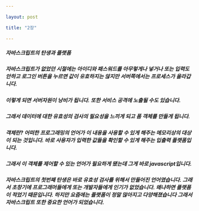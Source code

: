 ```yaml
---

layout: post

title: "2장"

---
```

##### 자바스크립트의 탄생과 플랫폼
##### 자바스크립트가 없었던 시절에는 아이디와 패스워드를 아무렇게나 넣거나 또는 입력도 안하고 로그인 버튼을 누르면 값이 유효하지는 않지만  서버쪽에서는 프로세스가 올라갑니다. 
##### 이렇게 되면 서버자원이 낭비가 됩니다. 또한 서비스 공격에 노출될 수도 있습니다. 
##### 그래서 데이터에 대한 유효성의 검사의 필요성을 느끼게 되고 폼 객체를 만들게 됩니다.
##### 객체란? 어떠한 프로그래밍의 언어가 이 내용을 사용할 수 있게 해주는 메모리상의 대상이 되는 것입니다. 바로 사용자가 입력한 값들을 확인할 수 있게 해주는 입출력 플랫폼입니다.
##### 그래서 이 객체를 제어할 수 있는 언어가 필요하게 됐는데 그게 바로 javascript입니다.
##### 자바스크립트의 첫번째 탄생은 바로 유효성 검사를 위해서 만들어진 언어였습니다. 그래서 초창기에 프로그래머들에게 또는 개발자들에게 인기가 없었습니다. 왜냐하면 플랫폼이 적었기 때문입니다. 하지만 요즘에는 플랫폼이 정말 많아지고 다양해졌습니다 그래서 자바스크립트 또한 중요한 언어가 되었습니다. 